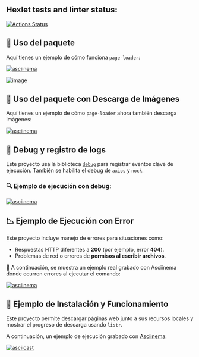 ## Hexlet tests and linter status:
[![Actions Status](https://github.com/JavierQuinan/fullstack-javascript-project-138/actions/workflows/hexlet-check.yml/badge.svg)](https://github.com/JavierQuinan/fullstack-javascript-project-138/actions)

## 📌 Uso del paquete

Aquí tienes un ejemplo de cómo funciona `page-loader`:

[![asciinema](https://asciinema.org/a/6y493hscKXbbvjMTPqLKuYKag.svg)](https://asciinema.org/a/6y493hscKXbbvjMTPqLKuYKag)

![image](https://github.com/user-attachments/assets/ede1c576-f516-430b-824a-33f09a6bc3b8)

## 📌 Uso del paquete con Descarga de Imágenes

Aquí tienes un ejemplo de cómo `page-loader` ahora también descarga imágenes:

[![asciinema](https://asciinema.org/a/ZsG2mAw1rFT2EccatYKWzVlj6.svg)](https://asciinema.org/a/ZsG2mAw1rFT2EccatYKWzVlj6)

## 🐞 Debug y registro de logs

Este proyecto usa la biblioteca [`debug`](https://www.npmjs.com/package/debug) para registrar eventos clave de ejecución. También se habilita el debug de `axios` y `nock`.

### 🔍 Ejemplo de ejecución con debug:

[![asciinema](https://asciinema.org/a/Tfr7ocBnCAWlRqIesfuohb3sx.svg)](https://asciinema.org/a/Tfr7ocBnCAWlRqIesfuohb3sx)

## 📉 Ejemplo de Ejecución con Error

Este proyecto incluye manejo de errores para situaciones como:

- Respuestas HTTP diferentes a **200** (por ejemplo, error **404**).
- Problemas de red o errores de **permisos al escribir archivos**.

🎥 A continuación, se muestra un ejemplo real grabado con Asciinema donde ocurren errores al ejecutar el comando:

[![asciinema](https://asciinema.org/a/P5fEroeHCnoqh26Fno9jL2Amb.svg)](https://asciinema.org/a/P5fEroeHCnoqh26Fno9jL2Amb)

## 🎥 Ejemplo de Instalación y Funcionamiento

Este proyecto permite descargar páginas web junto a sus recursos locales y mostrar el progreso de descarga usando `listr`.

A continuación, un ejemplo de ejecución grabado con [Asciinema](https://asciinema.org):

[![asciicast](https://asciinema.org/a/KcmtDLd5wd8ZvyOesCHiOZM94.svg)](https://asciinema.org/a/KcmtDLd5wd8ZvyOesCHiOZM94)

